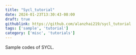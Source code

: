 ```yaml
---
title: "Sycl_tutorial"
date: 2024-01-23T13:30:43-08:00
draft: true
githublink: https://github.com/alanzhai219/sycl_tutorial
tags: ['sample', 'tutorial']
category: ['misc', 'tutorials']
---
```


Sample codes of SYCL.
